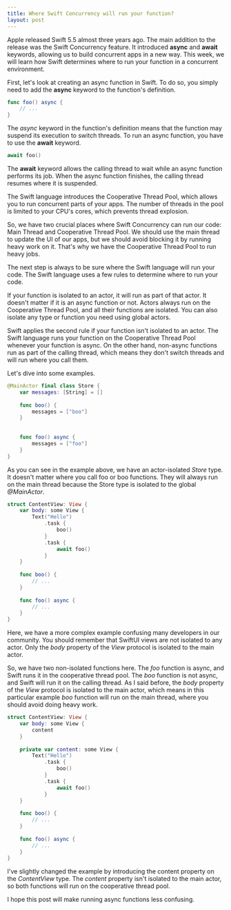 ```yaml
---
title: Where Swift Concurrency will run your function?
layout: post
---
```


Apple released Swift 5.5 almost three years ago. The main addition to the release was the Swift Concurrency feature. It introduced **async** and **await** keywords, allowing us to build concurrent apps in a new way. This week, we will learn how Swift determines where to run your function in a concurrent environment.

First, let's look at creating an async function in Swift. To do so, you simply need to add the **async** keyword to the function's definition.

```swift
func foo() async {
    // ...
}
```

The *async* keyword in the function's definition means that the function may suspend its execution to switch threads. To run an async function, you have to use the **await** keyword.

```swift
await foo()
```

The **await** keyword allows the calling thread to wait while an async function performs its job. When the async function finishes, the calling thread resumes where it is suspended.

The Swift language introduces the Cooperative Thread Pool, which allows you to run concurrent parts of your apps. The number of threads in the pool is limited to your CPU's cores, which prevents thread explosion.

So, we have two crucial places where Swift Concurrency can run our code: Main Thread and Cooperative Thread Pool. We should use the main thread to update the UI of our apps, but we should avoid blocking it by running heavy work on it. That's why we have the Cooperative Thread Pool to run heavy jobs.

The next step is always to be sure where the Swift language will run your code. The Swift language uses a few rules to determine where to run your code.

If your function is isolated to an actor, it will run as part of that actor. It doesn't matter if it is an async function or not. Actors always run on the Cooperative Thread Pool, and all their functions are isolated. You can also isolate any type or function you need using global actors.

Swift applies the second rule if your function isn't isolated to an actor. The Swift language runs your function on the Cooperative Thread Pool whenever your function is async. On the other hand, non-async functions run as part of the calling thread, which means they don't switch threads and will run where you call them.

Let's dive into some examples.

```swift
@MainActor final class Store {
    var messages: [String] = []
    
    func boo() {
        messages = ["boo"]
    }
    
    
    func foo() async {
        messages = ["foo"]
    }
}
```

As you can see in the example above, we have an actor-isolated *Store* type. It doesn't matter where you call foo or boo functions. They will always run on the main thread because the Store type is isolated to the global *@MainActor*.

```swift
struct ContentView: View {
    var body: some View {
        Text("Hello")
            .task {
                boo()
            }
            .task {
                await foo()
            }
    }
    
    func boo() {
        // ...
    }
    
    func foo() async {
        // ...
    }
}
```

Here, we have a more complex example confusing many developers in our community. You should remember that SwiftUI views are not isolated to any actor. Only the *body* property of the *View* protocol is isolated to the main actor.

So, we have two non-isolated functions here. The *foo* function is async, and Swift runs it in the cooperative thread pool. The *boo* function is not async, and Swift will run it on the calling thread. As I said before, the *body* property of the *View* protocol is isolated to the main actor, which means in this particular example *boo* function will run on the main thread, where you should avoid doing heavy work.

```swift
struct ContentView: View {
    var body: some View {
        content
    }
    
    private var content: some View {
        Text("Hello")
            .task {
                boo()
            }
            .task {
                await foo()
            }
    }
    
    func boo() {
        // ...
    }
    
    func foo() async {
        // ...
    }
}
```

I've slightly changed the example by introducing the content property on the *ContentView* type. The *content* property isn't isolated to the main actor, so both functions will run on the cooperative thread pool.
 
I hope this post will make running async functions less confusing.
